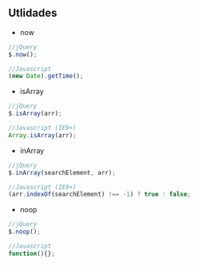 ## Utlidades

- now

```javascript
//jQuery
$.now();

//Javascript
(new Date).getTime();
```

- isArray

```javascript
//jQuery
$.isArray(arr);

//Javascript (IE9+)
Array.isArray(arr);
```

- inArray

```javascript
//jQuery
$.inArray(searchElement, arr);

//Javascript (IE9+)
(arr.indexOf(searchElement) !== -1) ? true : false;
```

- noop

```javascript
//jQuery
$.noop();

//Javascript
function(){};
```